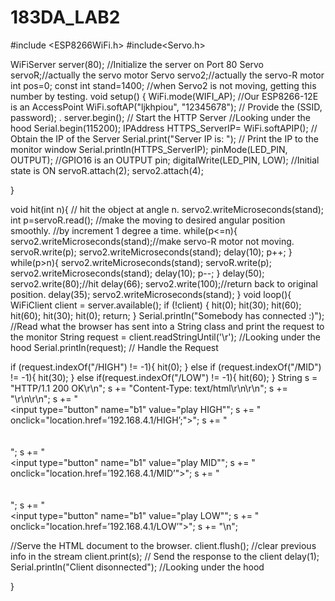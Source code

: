 # 183DA_LAB2
#include <ESP8266WiFi.h>
#include<Servo.h>

WiFiServer server(80); //Initialize the server on Port 80
Servo servoR;//actually the servo motor
Servo servo2;//actually the servo-R motor
int pos=0;
const int stand=1400; //when Servo2 is not moving, getting this number by testing. 
void setup() {
WiFi.mode(WIFI_AP); //Our ESP8266-12E is an AccessPoint
WiFi.softAP("ljkhpiou", "12345678"); // Provide the (SSID, password); .
server.begin(); // Start the HTTP Server
//Looking under the hood
Serial.begin(115200);
IPAddress HTTPS_ServerIP= WiFi.softAPIP(); // Obtain the IP of the Server
Serial.print("Server IP is: "); // Print the IP to the monitor window
Serial.println(HTTPS_ServerIP);
pinMode(LED_PIN, OUTPUT); //GPIO16 is an OUTPUT pin;
digitalWrite(LED_PIN, LOW); //Initial state is ON
servoR.attach(2);
servo2.attach(4);

}

void hit(int n){
// hit the object at angle n.
servo2.writeMicroseconds(stand);
  int p=servoR.read();
  //make the moving to desired angular position smoothly.
  //by increment 1 degree a time. 
  while(p<=n){
    servo2.writeMicroseconds(stand);//make servo-R motor not moving. 
    servoR.write(p);
    servo2.writeMicroseconds(stand);
    delay(10);
    p++;
  }
  while(p>n){
    servo2.writeMicroseconds(stand);
    servoR.write(p);
    servo2.writeMicroseconds(stand);
    delay(10);
    p--;
  }
  delay(50);
  servo2.write(80);//hit 
  delay(66);
  servo2.write(100);//return back to original position. 
  delay(35);
  servo2.writeMicroseconds(stand);
}
void loop(){
WiFiClient client = server.available();
if (!client) { 
  hit(0);
  hit(30);
  hit(60);
  hit(60);
  hit(30);
  hit(0);
return; 
} 
Serial.println("Somebody has connected :)");
//Read what the browser has sent into a String class and print the request to the monitor
String request = client.readStringUntil('\r');
//Looking under the hood 
Serial.println(request);
// Handle the Request

if (request.indexOf("/HIGH") != -1){ 
hit(0); }
else if (request.indexOf("/MID") != -1){ 
hit(30); 
}
else if(request.indexOf("/LOW") != -1){
  hit(60);
}
String s = "HTTP/1.1 200 OK\r\n";
s += "Content-Type: text/html\r\n\r\n";
s += "<!DOCTYPE HTML>\r\n<html>\r\n";
s += "<br><input type=\"button\" name=\"b1\" value=\"play HIGH\"";
s += " onclick=\"location.href=’192.168.4.1/HIGH’;\">";
s += "<br><br><br>";
s += "<br><input type=\"button\" name=\"b1\" value=\"play MID\"";
s += " onclick=\"location.href=’192.168.4.1/MID’\">";
s += "<br><br><br>";
s += "<br><input type=\"button\" name=\"b1\" value=\"play LOW\"";
s += " onclick=\"location.href=’192.168.4.1/LOW’\">";
s += "</html>\n";

//Serve the HTML document to the browser.
client.flush(); //clear previous info in the stream
client.print(s); // Send the response to the client
delay(1);
Serial.println("Client disonnected"); //Looking under the hood


}
